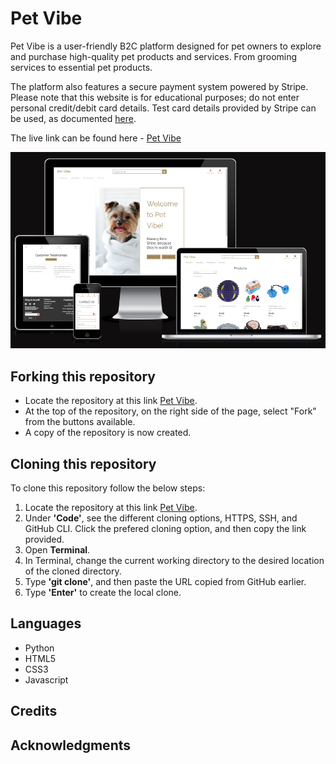 # Pet Vibe

Pet Vibe is a user-friendly B2C platform designed for pet owners to explore and purchase high-quality pet products and services. From grooming services to essential pet products.

The platform also features a secure payment system powered by Stripe. Please note that this website is for educational purposes; do not enter personal credit/debit card details. Test card details provided by Stripe can be used, as documented [here](https://stripe.com/docs/testing#cards).

The live link can be found here - [Pet Vibe](https://pet-vibe-368356973856.herokuapp.com/)

![Site Mockup](docs/readme_images/mockup.png)



## Forking this repository
- Locate the repository at this link [Pet Vibe](https://github.com/thiago-23/Pet-Vibe).
- At the top of the repository, on the right side of the page, select "Fork" from the buttons available. 
- A copy of the repository is now created.

## Cloning this repository
To clone this repository follow the below steps: 

1. Locate the repository at this link [Pet Vibe](https://github.com/thiago-23/Pet-Vibe). 
2. Under **'Code'**, see the different cloning options, HTTPS, SSH, and GitHub CLI. Click the prefered cloning option, and then copy the link provided. 
3. Open **Terminal**.
4. In Terminal, change the current working directory to the desired location of the cloned directory.
5. Type **'git clone'**, and then paste the URL copied from GitHub earlier. 
6. Type **'Enter'** to create the local clone. 

## Languages

- Python
- HTML5
- CSS3
- Javascript


## Credits

## Acknowledgments

